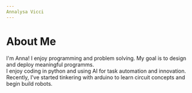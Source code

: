 ```yaml
---
Annalysa Vicci
---
```


# About Me

I'm Anna! I enjoy programming and problem solving. My goal is to design and deploy meaningful programms.  
I enjoy coding in python and using AI for task automation and innovation.  
Recently, I've started tinkering with arduino to learn circuit concepts and begin build robots. 
